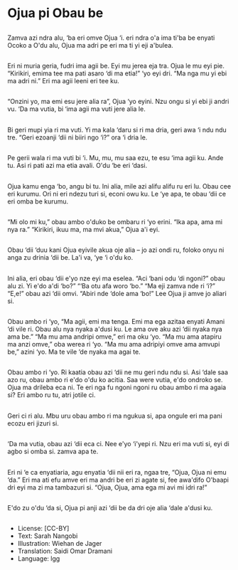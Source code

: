 # Ojua pi Obau be

##
Zamva azi ndra alu, ‘ba eri
omve Ojua ‘i. eri ndra o'a ima
ti'ba be enyati Ocoko a
O'du alu, Ojua ma adri pe eri
ma ti yi eji a'bulea.

##
Eri ni muria geria, fudri ima agii
be. Eyi mu jerea eja tra. Ojua le
mu eyi pie.
“Kirikiri, emima tee ma pati
asaro ‘di ma etia!” ‘yo eyi dri.
“Ma nga mu yi ebi ma adri ni.”
Eri ma agii leeni eri tee ku.

##
“Onzini yo, ma emi esu jere alia
ra”, Ojua ‘yo eyini.
Nzu ongu si yi ebi ji andri vu.
‘Da ma vutia, bi ‘ima agii ma
vuti jere alia le.

##
Bi geri mupi yia ri ma vuti. Yi
ma kala ‘daru si ri ma dria, geri
awa ‘i ndu ndu tre. “Geri ezoanji
‘dii ni biiri ngo ‘i?” ora ‘i dria le.

##
Pe gerii wala ri ma vuti bi ‘i. Mu,
mu, mu saa ezu, te esu ‘ima
agii ku.
Ande tu. Asi ri pati azi ma etia
avali. O'du ‘be eri ‘dasi.

##
Ojua kamu enga ‘bo, angu bi tu.
Ini alia, mile azi alifu alifu ru eri
lu. Obau cee eri kurumu.
Ori ni eri ndezu turi si, econi
owu ku. Le ‘ye apa, te obau ‘dii
ce eri omba be kurumu.

##
“Mi olo mi ku,” obau ambo
o'duko be ombaru ri ‘yo erini.
“Ika apa, ama mi nya ra.”
“Kirikiri, ikuu ma, ma mvi akua,”
Ojua a'i eyi.

##
Obau ‘dii ‘duu kani Ojua eyivile
akua oje alia – jo azi ondi ru,
foloko onyu ni anga zu drinia
‘dii be.
La'i va, ‘ye ‘i o'du ko.

##
Ini alia, eri obau ‘dii e'yo nze eyi
ma eselea. “Aci ‘bani odu ‘di
ngoni?” obau alu zi. Yi e'do a'di
‘bo?” “‘Ba otu afa woro ‘bo.”
“Ma eji zamva nde ri ‘i?”
“E,e!” obau azi ‘dii omvi. “Abiri
nde ‘dole ama ‘bo!”
Lee Ojua ji amve jo aliari si.

##
Obau ambo ri ‘yo, “Ma agii, emi
ma tenga. Emi ma ega azitaa
enyati Amani ‘di vile ri. Obau
alu nya nyaka a'dusi ku. Le ama
ove aku azi ‘dii nyaka nya ama
be.”
“Ma mu ama andripi omve,” eri
ma oku ‘yo.
“Ma mu ama atapiru ma anzi
omve,” oba werea ri ‘yo. “Ma
mu ama adripiyi omve ama
amvupi be,” azini ‘yo.
Ma te vile ‘de nyaka ma agai te.

##
Obau ambo ri ‘yo. Ri kaatia
obau azi ‘dii ne mu geri ndu ndu
si.
Asi ‘dale saa azo ru, obau ambo
ri e'do o'du ko acitia. Saa were
vutia, e'do ondroko se.
Ojua ma drileba eca ni. Te eri
nga fu ngoni ngoni ru obau
ambo ri ma agaia si? Eri ambo
ru tu, atri jotile ci.

##
Geri ci ri alu. Mbu uru obau
ambo ri ma ngukua si, apa
ongule eri ma pani ecozu eri
jizuri si.

##
‘Da ma vutia, obau azi ‘dii eca
ci. Nee e'yo ‘i'yepi ri. Nzu eri
ma vuti si, eyi di agbo si omba
si. zamva apa te.

##
Eri ni ‘e ca enyatiaria, agu
enyatia ‘dii nii eri ra, ngaa tre,
“Ojua, Ojua ni emu ‘da.”
Eri ma ati efu amve eri ma
andri be eri zi agate si, fee
awa'difo O'baapi dri eyi ma zi
ma tambazuri si.
“Ojua, Ojua, ama ega mi avi mi
idri ra!”

##
E'do zu o'du ‘da si, Ojua pi anji azi ‘dii be da dri oje alia ‘dale a'dusi ku.

##
* License: [CC-BY]
* Text: Sarah Nangobi
* Illustration: Wiehan de Jager
* Translation: Saidi Omar Dramani
* Language: lgg
